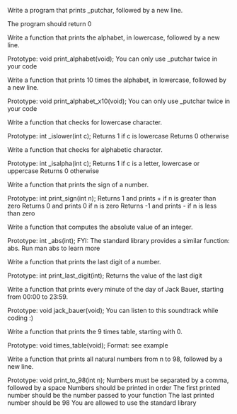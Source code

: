 Write a program that prints _putchar, followed by a new line.

The program should return 0

Write a function that prints the alphabet, in lowercase, followed by a new line.

Prototype: void print_alphabet(void);
You can only use _putchar twice in your code

Write a function that prints 10 times the alphabet, in lowercase, followed by a new line.

Prototype: void print_alphabet_x10(void);
You can only use _putchar twice in your code

Write a function that checks for lowercase character.

Prototype: int _islower(int c);
Returns 1 if c is lowercase
Returns 0 otherwise

Write a function that checks for alphabetic character.

Prototype: int _isalpha(int c);
Returns 1 if c is a letter, lowercase or uppercase
Returns 0 otherwise

Write a function that prints the sign of a number.

Prototype: int print_sign(int n);
Returns 1 and prints + if n is greater than zero
Returns 0 and prints 0 if n is zero
Returns -1 and prints - if n is less than zero

Write a function that computes the absolute value of an integer.

Prototype: int _abs(int);
FYI: The standard library provides a similar function: abs. Run man abs to learn more

Write a function that prints the last digit of a number.

Prototype: int print_last_digit(int);
Returns the value of the last digit

Write a function that prints every minute of the day of Jack Bauer, starting from 00:00 to 23:59.

Prototype: void jack_bauer(void);
You can listen to this soundtrack while coding :)

Write a function that prints the 9 times table, starting with 0.

Prototype: void times_table(void);
Format: see example

Write a function that prints all natural numbers from n to 98, followed by a new line.

Prototype: void print_to_98(int n);
Numbers must be separated by a comma, followed by a space
Numbers should be printed in order
The first printed number should be the number passed to your function
The last printed number should be 98
You are allowed to use the standard library
